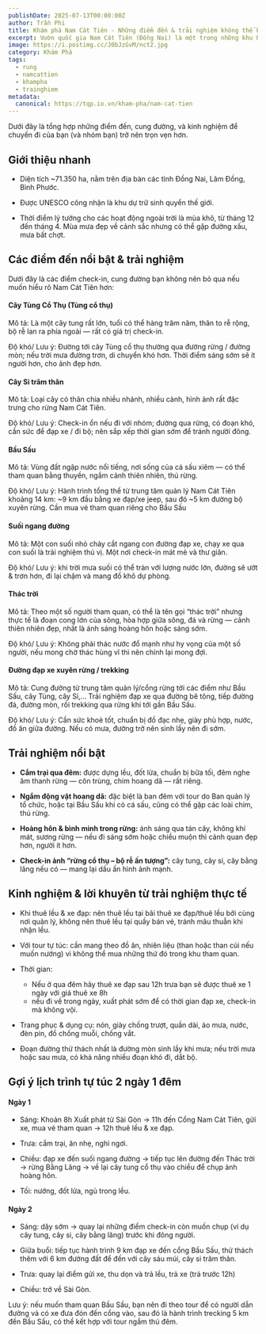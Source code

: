 ```yaml
---
publishDate: 2025-07-13T00:00:00Z
author: Trần Phi
title: Khám phá Nam Cát Tiên - Những điểm đến & trải nghiệm không thể bỏ lỡ
excerpt: Vườn quốc gia Nam Cát Tiên (Đồng Nai) là một trong những khu bảo tồn thiên nhiên quan trọng, nơi bạn dễ dàng hòa mình vào thiên nhiên hoang sơ, tìm về tĩnh lặng và thử thách bản thân với trekking, đạp xe, camping qua đêm…
image: https://i.postimg.cc/J0bJzGvM/nct2.jpg
category: Khám Phá
tags:
  - rung
  - namcattien
  - khampha
  - trainghiem
metadata:
  canonical: https://tqp.io.vn/kham-pha/nam-cat-tien
---
```


Dưới đây là tổng hợp những điểm đến, cung đường, và kinh nghiệm để chuyến đi của bạn (và nhóm bạn) trở nên trọn vẹn hơn.

## Giới thiệu nhanh

- Diện tích ~71.350 ha, nằm trên địa bàn các tỉnh Đồng Nai, Lâm Đồng, Bình Phước.

- Được UNESCO công nhận là khu dự trữ sinh quyển thế giới.

- Thời điểm lý tưởng cho các hoạt động ngoài trời là mùa khô, từ tháng 12 đến tháng 4. Mùa mưa đẹp về cảnh sắc nhưng có thể gặp đường xấu, mưa bất chợt.

## Các điểm đến nổi bật & trải nghiệm

Dưới đây là các điểm check-in, cung đường bạn không nên bỏ qua nếu muốn hiểu rõ Nam Cát Tiên hơn:

#### Cây Tùng Cổ Thụ (Tùng cổ thụ)

Mô tả: Là một cây tung rất lớn, tuổi có thể hàng trăm năm, thân to rễ rộng, bộ rễ lan ra phía ngoài — rất có giá trị check-in.

Độ khó/ Lưu ý: Đường tới cây Tùng cổ thụ thường qua đường rừng / đường mòn; nếu trời mưa đường trơn, di chuyển khó hơn. Thời điểm sáng sớm sẽ ít người hơn, cho ảnh đẹp hơn.

#### Cây Si trăm thân

Mô tả: Loại cây có thân chia nhiều nhánh, nhiều cành, hình ảnh rất đặc trưng cho rừng Nam Cát Tiên.

Độ khó/ Lưu ý: Check-in ổn nếu đi với nhóm; đường qua rừng, có đoạn khó, cần sức để đạp xe / đi bộ; nên sắp xếp thời gian sớm để tránh người đông.

#### Bầu Sấu

Mô tả: Vùng đất ngập nước nổi tiếng, nơi sống của cá sấu xiêm — có thể tham quan bằng thuyền, ngắm cảnh thiên nhiên, thú rừng.

Độ khó/ Lưu ý: Hành trình tổng thể từ trung tâm quản lý Nam Cát Tiên khoảng 14 km: ~9 km đầu bằng xe đạp/xe jeep, sau đó ~5 km đường bộ xuyên rừng. Cần mua vé tham quan riêng cho Bầu Sấu

#### Suối ngang đường

Mô tả: Một con suối nhỏ chảy cắt ngang con đường đạp xe, chạy xe qua con suối là trải nghiệm thú vị. Một nơi check-in mát mẻ và thư giãn.

Độ khó/ Lưu ý: khi trời mưa suối có thể tràn với lượng nước lớn, đường sẽ ướt & trơn hơn, đi lại chậm và mang đồ khô dự phòng.

#### Thác trời

Mô tả: Theo một số người tham quan, có thể là tên gọi “thác trời” nhưng thực tế là đoạn cong lớn của sông, hòa hợp giữa sông, đá và rừng — cảnh thiên nhiên đẹp, nhất là ánh sáng hoàng hôn hoặc sáng sớm.

Độ khó/ Lưu ý: Không phải thác nước đổ mạnh như hy vọng của một số người, nếu mong chờ thác hùng vĩ thì nên chỉnh lại mong đợi.

#### Đường đạp xe xuyên rừng / trekking

Mô tả: Cung đường từ trung tâm quản lý/cổng rừng tới các điểm như Bầu Sấu, cây Tùng, cây Si,... Trải nghiệm đạp xe qua đường bê tông, tiếp đường đá, đường mòn, rồi trekking qua rừng khi tới gần Bầu Sấu.

Độ khó/ Lưu ý: Cần sức khoẻ tốt, chuẩn bị đồ đạc nhẹ, giày phù hợp, nước, đồ ăn giữa đường. Nếu có mưa, đường trở nên sình lầy nên đi sớm.

## Trải nghiệm nổi bật

- **Cắm trại qua đêm:** được dựng lều, đốt lửa, chuẩn bị bữa tối, đêm nghe âm thanh rừng — côn trùng, chim hoang dã — rất riêng.

- **Ngắm động vật hoang dã:** đặc biệt là ban đêm với tour do Ban quản lý tổ chức, hoặc tại Bầu Sấu khi có cá sấu, cũng có thể gặp các loài chim, thú rừng.

- **Hoàng hôn & bình minh trong rừng:** ánh sáng qua tán cây, không khí mát, sương rừng — nếu đi sáng sớm hoặc chiều muộn thì cảnh quan đẹp hơn, người ít hơn.

- **Check-in ảnh “rừng cổ thụ – bộ rễ ấn tượng”:** cây tung, cây si, cây bằng lăng nếu có — mang lại dấu ấn hình ảnh mạnh.

## Kinh nghiệm & lời khuyên từ trải nghiệm thực tế

- Khi thuê lều & xe đạp: nên thuê lều tại bãi thuê xe đạp/thuê lều bởi cùng nơi quản lý, không nên thuê lều tại quầy bán vé, tránh mâu thuẫn khi nhận lều.

- Với tour tự túc: cần mang theo đồ ăn, nhiên liệu (than hoặc than củi nếu muốn nướng) vì không thể mua những thứ đó trong khu tham quan.

- Thời gian:
  - Nếu ở qua đêm hãy thuê xe đạp sau 12h trưa bạn sẽ được thuê xe 1 ngày với giá thuê xe 8h
  - nếu đi về trong ngày, xuất phát sớm để có thời gian đạp xe, check-in mà không vội.

- Trang phục & dụng cụ: nón, giày chống trượt, quần dài, áo mưa, nước, đèn pin, đồ chống muỗi, chống vắt.

- Đoạn đường thử thách nhất là đường mòn sình lầy khi mưa; nếu trời mưa hoặc sau mưa, có khả năng nhiều đoạn khó đi, dắt bộ.

## Gợi ý lịch trình tự túc 2 ngày 1 đêm

#### Ngày 1

- Sáng: Khoản 8h Xuất phát từ Sài Gòn → 11h đến Cổng Nam Cát Tiên, gửi xe, mua vé tham quan -> 12h thuê lều & xe đạp.

- Trưa: cắm trại, ăn nhẹ, nghỉ ngơi.

- Chiều: đạp xe đến suối ngang đường → tiếp tục lên đường đến Thác trời → rừng Bằng Lăng → về lại cây tung cổ thụ vào chiều để chụp ảnh hoàng hôn.

- Tối: nướng, đốt lửa, ngủ trong lều.

#### Ngày 2

- Sáng: dậy sớm → quay lại những điểm check-in còn muốn chụp (ví dụ cây tung, cây si, cây bằng lăng) trước khi đông người.

- Giữa buổi: tiếp tục hành trình 9 km đạp xe đến cổng Bầu Sấu, thử thách thêm với 6 km đường đất để đến với cây sáu múi, cây si trăm thân.

- Trưa: quay lại điểm gửi xe, thu dọn và trả lều, trả xe (trả trước 12h)

- Chiều: trở về Sài Gòn.

Lưu ý: nếu muốn tham quan Bầu Sấu, bạn nên đi theo tour để có người dẫn đường và có xe đưa đón đến cổng vào, sau đó là hành trình trecking 5 km đến Bầu Sấu, có thể kết hợp với tour ngắm thú đêm.

